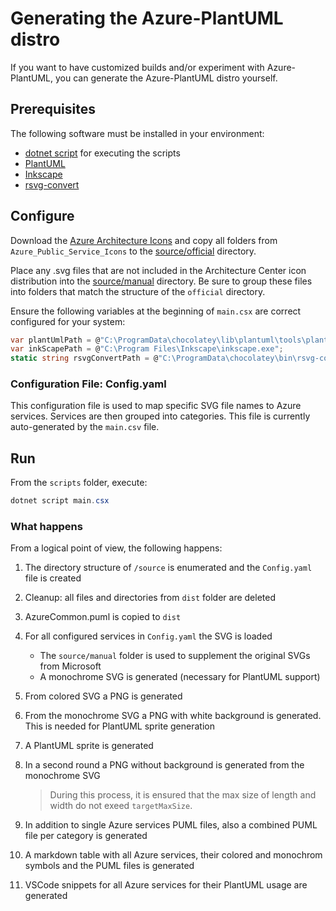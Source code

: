 # Generating the Azure-PlantUML distro

If you want to have customized builds and/or experiment with Azure-PlantUML, you can generate the Azure-PlantUML distro yourself.

## Prerequisites

The following software must be installed in your environment:

* [dotnet script](https://github.com/filipw/dotnet-script) for executing the scripts
* [PlantUML](https://chocolatey.org/packages/plantuml)
* [Inkscape](https://inkscape.org/)
* [rsvg-convert](https://chocolatey.org/packages/rsvg-convert#individual)

## Configure

Download the [Azure Architecture Icons](https://docs.microsoft.com/en-us/azure/architecture/icons) and copy all folders from `Azure_Public_Service_Icons` to the [source/official](../source/official) directory.

Place any .svg files that are not included in the Architecture Center icon distribution into the [source/manual](../source/manual) directory. Be sure to group these files into folders that match the structure of the `official` directory.

Ensure the following variables at the beginning of `main.csx` are correct configured for your system:

```csharp
var plantUmlPath = @"C:\ProgramData\chocolatey\lib\plantuml\tools\plantuml.jar";
var inkScapePath = @"C:\Program Files\Inkscape\inkscape.exe";
static string rsvgConvertPath = @"C:\ProgramData\chocolatey\bin\rsvg-convert.exe";
```

### Configuration File: Config.yaml

This configuration file is used to map specific SVG file names to Azure services. Services are then grouped into categories. This file is currently auto-generated by the `main.csv` file.

## Run

From the `scripts` folder, execute:

```powershell
dotnet script main.csx
```

### What happens

From a logical point of view, the following happens:

1. The directory structure of `/source` is enumerated and the `Config.yaml` file is created
2. Cleanup: all files and directories from `dist` folder are deleted
3. AzureCommon.puml is copied to `dist`
4. For all configured services in `Config.yaml` the SVG is loaded
    * The `source/manual` folder is used to supplement the original SVGs from Microsoft
    * A monochrome SVG is generated (necessary for PlantUML support)
5. From colored SVG a PNG is generated
6. From the monochrome SVG a PNG with white background is generated. This is needed for PlantUML sprite generation
7. A PlantUML sprite is generated
8. In a second round a PNG without background is generated from the monochrome SVG

    > During this process, it is ensured that the max size of length and width do not exeed `targetMaxSize`.

9. In addition to single Azure services PUML files, also a combined PUML file per category is generated
10. A markdown table with all Azure services, their colored and monochrom symbols and the PUML files is generated
11. VSCode snippets for all Azure services for their PlantUML usage are generated
